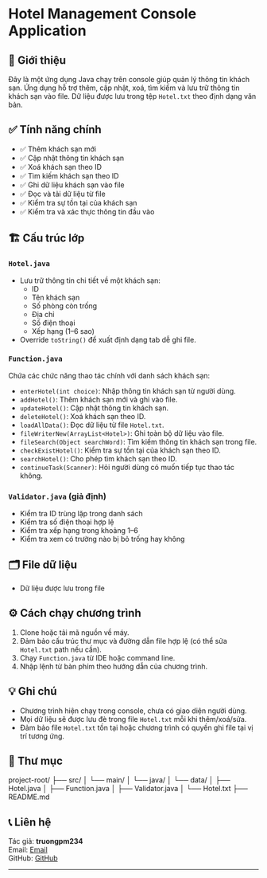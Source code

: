 # Hotel Management Console Application

## 📌 Giới thiệu

Đây là một ứng dụng Java chạy trên console giúp quản lý thông tin khách sạn. Ứng dụng hỗ trợ thêm, cập nhật, xoá, tìm kiếm và lưu trữ thông tin khách sạn vào file. Dữ liệu được lưu trong tệp `Hotel.txt` theo định dạng văn bản.

## ✅ Tính năng chính

- ✅ Thêm khách sạn mới
- ✅ Cập nhật thông tin khách sạn
- ✅ Xoá khách sạn theo ID
- ✅ Tìm kiếm khách sạn theo ID
- ✅ Ghi dữ liệu khách sạn vào file
- ✅ Đọc và tải dữ liệu từ file
- ✅ Kiểm tra sự tồn tại của khách sạn
- ✅ Kiểm tra và xác thực thông tin đầu vào

## 🏗️ Cấu trúc lớp

### `Hotel.java`
- Lưu trữ thông tin chi tiết về một khách sạn:  
  - ID
  - Tên khách sạn
  - Số phòng còn trống
  - Địa chỉ
  - Số điện thoại
  - Xếp hạng (1–6 sao)
- Override `toString()` để xuất định dạng tab dễ ghi file.

### `Function.java`
Chứa các chức năng thao tác chính với danh sách khách sạn:
- `enterHotel(int choice)`: Nhập thông tin khách sạn từ người dùng.
- `addHotel()`: Thêm khách sạn mới và ghi vào file.
- `updateHotel()`: Cập nhật thông tin khách sạn.
- `deleteHotel()`: Xoá khách sạn theo ID.
- `loadAllData()`: Đọc dữ liệu từ file `Hotel.txt`.
- `fileWriterNew(ArrayList<Hotel>)`: Ghi toàn bộ dữ liệu vào file.
- `fileSearch(Object searchWord)`: Tìm kiếm thông tin khách sạn trong file.
- `checkExistHotel()`: Kiểm tra sự tồn tại của khách sạn theo ID.
- `searchHotel()`: Cho phép tìm khách sạn theo ID.
- `continueTask(Scanner)`: Hỏi người dùng có muốn tiếp tục thao tác không.

### `Validator.java` (giả định)
- Kiểm tra ID trùng lặp trong danh sách
- Kiểm tra số điện thoại hợp lệ
- Kiểm tra xếp hạng trong khoảng 1–6
- Kiểm tra xem có trường nào bị bỏ trống hay không

## 🗂️ File dữ liệu

- Dữ liệu được lưu trong file

## ⚙️ Cách chạy chương trình

1. Clone hoặc tải mã nguồn về máy.
2. Đảm bảo cấu trúc thư mục và đường dẫn file hợp lệ (có thể sửa `Hotel.txt` path nếu cần).
3. Chạy `Function.java` từ IDE hoặc command line.
4. Nhập lệnh từ bàn phím theo hướng dẫn của chương trình.

## 💡 Ghi chú

- Chương trình hiện chạy trong console, chưa có giao diện người dùng.
- Mọi dữ liệu sẽ được lưu đè trong file `Hotel.txt` mỗi khi thêm/xoá/sửa.
- Đảm bảo file `Hotel.txt` tồn tại hoặc chương trình có quyền ghi file tại vị trí tương ứng.

## 📁 Thư mục

project-root/
├── src/
│ └── main/
│ └── java/
│ └── data/
│ ├── Hotel.java
│ ├── Function.java
│ ├── Validator.java
│ └── Hotel.txt
├── README.md

## 📞 Liên hệ

Tác giả: **truongpm234**  
Email: [Email](phamminhtruong2032004@gmail.com)  
GitHub: [GitHub](githttps://github.com/truongpm234)

---

